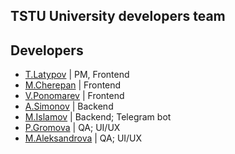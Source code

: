 ## TSTU University developers team

## Developers

- [T.Latypov](https://github.com/N0tilT) | PM, Frontend
- [M.Cherepan](https://github.com/PolShestogo) | Frontend
- [V.Ponomarev](https://github.com/vadimyt) | Frontend
- [A.Simonov](https://github.com/dubstepTractor) | Backend
- [M.Islamov](https://github.com/milana-cat)  | Backend; Telegram bot
- [P.Gromova](https://github.com/jowlly)  | QA; UI/UX
- [M.Aleksandrova](https://github.com/S1stemus) | QA; UI/UX
